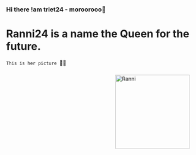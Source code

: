 ### Hi there !am triet24 - moroorooo👋
# Ranni24 is a name the Queen for the future.
```This is her picture ```💞😱
<div style="float: right; margin: 10px;">
  <img src="https://imgur.com/yKVP66Q.jpg" alt="Ranni" width="200"/>
</div>
